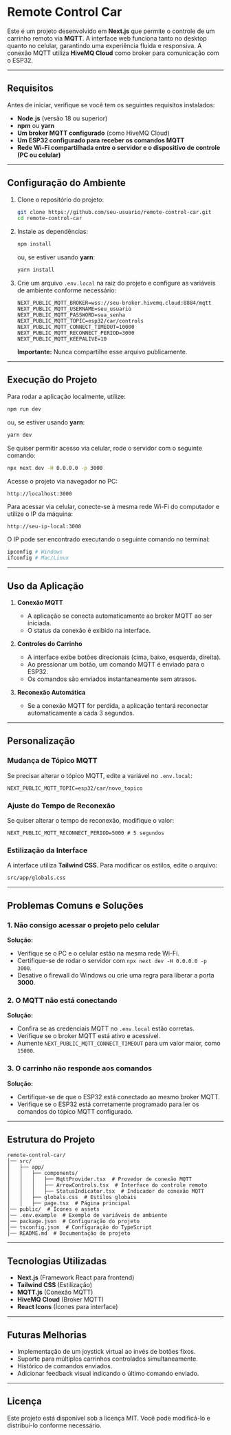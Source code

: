 # **Remote Control Car**

Este é um projeto desenvolvido em **Next.js** que permite o controle de um carrinho remoto via **MQTT**. A interface web funciona tanto no desktop quanto no celular, garantindo uma experiência fluida e responsiva. A conexão MQTT utiliza **HiveMQ Cloud** como broker para comunicação com o ESP32.

---

## **Requisitos**

Antes de iniciar, verifique se você tem os seguintes requisitos instalados:

- **Node.js** (versão 18 ou superior)
- **npm** ou **yarn**
- **Um broker MQTT configurado** (como HiveMQ Cloud)
- **Um ESP32 configurado para receber os comandos MQTT**
- **Rede Wi-Fi compartilhada entre o servidor e o dispositivo de controle (PC ou celular)**

---

## **Configuração do Ambiente**

1. Clone o repositório do projeto:

   ```sh
   git clone https://github.com/seu-usuario/remote-control-car.git
   cd remote-control-car
   ```

2. Instale as dependências:

   ```sh
   npm install
   ```
   ou, se estiver usando **yarn**:
   ```sh
   yarn install
   ```

3. Crie um arquivo `.env.local` na raiz do projeto e configure as variáveis de ambiente conforme necessário:

   ```env
   NEXT_PUBLIC_MQTT_BROKER=wss://seu-broker.hivemq.cloud:8884/mqtt
   NEXT_PUBLIC_MQTT_USERNAME=seu_usuario
   NEXT_PUBLIC_MQTT_PASSWORD=sua_senha
   NEXT_PUBLIC_MQTT_TOPIC=esp32/car/controls
   NEXT_PUBLIC_MQTT_CONNECT_TIMEOUT=10000
   NEXT_PUBLIC_MQTT_RECONNECT_PERIOD=3000
   NEXT_PUBLIC_MQTT_KEEPALIVE=10
   ```

   **Importante:** Nunca compartilhe esse arquivo publicamente.

---

## **Execução do Projeto**

Para rodar a aplicação localmente, utilize:

```sh
npm run dev
```
ou, se estiver usando **yarn**:
```sh
yarn dev
```

Se quiser permitir acesso via celular, rode o servidor com o seguinte comando:

```sh
npx next dev -H 0.0.0.0 -p 3000
```

Acesse o projeto via navegador no PC:

```
http://localhost:3000
```

Para acessar via celular, conecte-se à mesma rede Wi-Fi do computador e utilize o IP da máquina:

```
http://seu-ip-local:3000
```

O IP pode ser encontrado executando o seguinte comando no terminal:

```sh
ipconfig # Windows
ifconfig # Mac/Linux
```

---

## **Uso da Aplicação**

1. **Conexão MQTT**  
   - A aplicação se conecta automaticamente ao broker MQTT ao ser iniciada.
   - O status da conexão é exibido na interface.

2. **Controles do Carrinho**  
   - A interface exibe botões direcionais (cima, baixo, esquerda, direita).
   - Ao pressionar um botão, um comando MQTT é enviado para o ESP32.
   - Os comandos são enviados instantaneamente sem atrasos.

3. **Reconexão Automática**  
   - Se a conexão MQTT for perdida, a aplicação tentará reconectar automaticamente a cada 3 segundos.

---

## **Personalização**

### **Mudança de Tópico MQTT**
Se precisar alterar o tópico MQTT, edite a variável no `.env.local`:

```env
NEXT_PUBLIC_MQTT_TOPIC=esp32/car/novo_topico
```

### **Ajuste do Tempo de Reconexão**
Se quiser alterar o tempo de reconexão, modifique o valor:

```env
NEXT_PUBLIC_MQTT_RECONNECT_PERIOD=5000 # 5 segundos
```

### **Estilização da Interface**
A interface utiliza **Tailwind CSS**. Para modificar os estilos, edite o arquivo:

```
src/app/globals.css
```

---

## **Problemas Comuns e Soluções**

### **1. Não consigo acessar o projeto pelo celular**
**Solução:**
- Verifique se o PC e o celular estão na mesma rede Wi-Fi.
- Certifique-se de rodar o servidor com `npx next dev -H 0.0.0.0 -p 3000`.
- Desative o firewall do Windows ou crie uma regra para liberar a porta **3000**.

### **2. O MQTT não está conectando**
**Solução:**
- Confira se as credenciais MQTT no `.env.local` estão corretas.
- Verifique se o broker MQTT está ativo e acessível.
- Aumente `NEXT_PUBLIC_MQTT_CONNECT_TIMEOUT` para um valor maior, como `15000`.

### **3. O carrinho não responde aos comandos**
**Solução:**
- Certifique-se de que o ESP32 está conectado ao mesmo broker MQTT.
- Verifique se o ESP32 está corretamente programado para ler os comandos do tópico MQTT configurado.

---

## **Estrutura do Projeto**

```
remote-control-car/
│── src/
│   ├── app/
│   │   ├── components/
│   │   │   ├── MqttProvider.tsx  # Provedor de conexão MQTT
│   │   │   ├── ArrowControls.tsx  # Interface do controle remoto
│   │   │   ├── StatusIndicator.tsx  # Indicador de conexão MQTT
│   │   ├── globals.css  # Estilos globais
│   │   ├── page.tsx  # Página principal
│── public/  # Ícones e assets
│── .env.example  # Exemplo de variáveis de ambiente
│── package.json  # Configuração do projeto
│── tsconfig.json  # Configuração do TypeScript
│── README.md  # Documentação do projeto
```

---

## **Tecnologias Utilizadas**

- **Next.js** (Framework React para frontend)
- **Tailwind CSS** (Estilização)
- **MQTT.js** (Conexão MQTT)
- **HiveMQ Cloud** (Broker MQTT)
- **React Icons** (Ícones para interface)

---

## **Futuras Melhorias**

- Implementação de um joystick virtual ao invés de botões fixos.
- Suporte para múltiplos carrinhos controlados simultaneamente.
- Histórico de comandos enviados.
- Adicionar feedback visual indicando o último comando enviado.

---

## **Licença**
Este projeto está disponível sob a licença MIT. Você pode modificá-lo e distribuí-lo conforme necessário.

